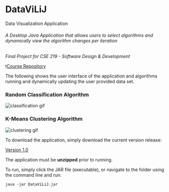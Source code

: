# DataViLiJ
Data Visualization Application
###### A Desktop Java Application that allows users to select algorithms and dynamically view the algorithm changes per iteration

*Final Project for CSE 219 - Software Design & Development*

t[Course Repository](https://github.com/Neil1114/CSE219-Software-Design)

The following shows the user interface of the application and algorithms running and dynamically updating the user provided data set.

### Random Classification Algorithm
![classification gif](https://github.com/Neil1114/CSE219-Software-Design/blob/master/DataViLiJ/classification_gif.gif "Classification Gif")

### K-Means Clustering Algorithm
![clustering gif](https://github.com/Neil1114/CSE219-Software-Design/blob/master/DataViLiJ/clustering_gif.gif "Clustering Gif")

To download the application, simply download the current version release:

[Version 1.0](https://github.com/Neil1114/DataViLiJ/releases/tag/v1.0)

The application must be **unzipped** prior to running.

To run, simply click the JAR file (executable), or navigate to the folder using the command line and run:

``` java -jar DataViLiJ.jar ```